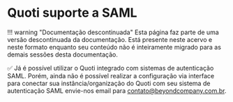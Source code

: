# Quoti suporte a SAML

!!! warning "Documentação descontinuada"
    Esta página faz parte de uma versão descontinuada da documentação. Está presente neste acervo e neste formato enquanto seu conteúdo não é inteiramente migrado para as demais sessões desta documentação.






✅ Já é possível utilizar o Quoti integrado com sistemas de autenticação SAML. Porém, ainda não é possível realizar a configuração via interface para conectar sua instância/organização do Quoti com seu sistema de autenticação SAML envie-nos email para contato@beyondcompany.com.br.

